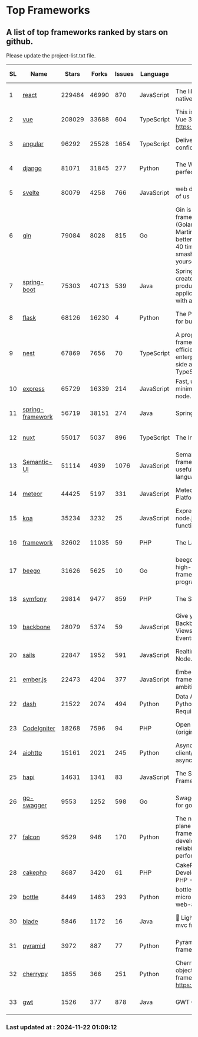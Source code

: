 # Top Frameworks
## A list of top frameworks ranked by stars on github.  
Please update the project-list.txt file.

| SL| Name  | Stars| Forks| Issues | Language | Description | Last Commit |
| --| ------| -----| ---- | ------ | -------- | ----------- | ----------- |
| 1 | [react](https://github.com/facebook/react) | 229484 | 46990 | 870 | JavaScript | The library for web and native user interfaces. | 2024-11-22 00:36:38 |
| 2 | [vue](https://github.com/vuejs/vue) | 208029 | 33688 | 604 | TypeScript | This is the repo for Vue 2. For Vue 3, go to https://github.com/vuejs/core | 2024-10-10 07:24:14 |
| 3 | [angular](https://github.com/angular/angular) | 96292 | 25528 | 1654 | TypeScript | Deliver web apps with confidence 🚀 | 2024-11-21 21:39:37 |
| 4 | [django](https://github.com/django/django) | 81071 | 31845 | 277 | Python | The Web framework for perfectionists with deadlines. | 2024-11-20 12:23:18 |
| 5 | [svelte](https://github.com/sveltejs/svelte) | 80079 | 4258 | 766 | JavaScript | web development for the rest of us | 2024-11-21 16:40:10 |
| 6 | [gin](https://github.com/gin-gonic/gin) | 79084 | 8028 | 815 | Go | Gin is a HTTP web framework written in Go (Golang). It features a Martini-like API with much better performance -- up to 40 times faster. If you need smashing performance, get yourself some Gin. | 2024-11-15 15:54:06 |
| 7 | [spring-boot](https://github.com/spring-projects/spring-boot) | 75303 | 40713 | 539 | Java | Spring Boot helps you to create Spring-powered, production-grade applications and services with absolute minimum fuss. | 2024-11-21 17:58:57 |
| 8 | [flask](https://github.com/pallets/flask) | 68126 | 16230 | 4 | Python | The Python micro framework for building web applications. | 2024-11-13 18:27:38 |
| 9 | [nest](https://github.com/nestjs/nest) | 67869 | 7656 | 70 | TypeScript | A progressive Node.js framework for building efficient, scalable, and enterprise-grade server-side applications with TypeScript/JavaScript 🚀 | 2024-11-21 13:37:45 |
| 10 | [express](https://github.com/expressjs/express) | 65729 | 16339 | 214 | JavaScript | Fast, unopinionated, minimalist web framework for node. | 2024-11-20 19:40:39 |
| 11 | [spring-framework](https://github.com/spring-projects/spring-framework) | 56719 | 38151 | 274 | Java | Spring Framework | 2024-11-21 13:35:52 |
| 12 | [nuxt](https://github.com/nuxt/nuxt) | 55017 | 5037 | 896 | TypeScript | The Intuitive Vue Framework. | 2024-11-20 11:35:43 |
| 13 | [Semantic-UI](https://github.com/Semantic-Org/Semantic-UI) | 51114 | 4939 | 1076 | JavaScript | Semantic is a UI component framework based around useful principles from natural language. | 2023-01-11 17:05:32 |
| 14 | [meteor](https://github.com/meteor/meteor) | 44425 | 5197 | 331 | JavaScript | Meteor, the JavaScript App Platform | 2024-11-21 20:15:12 |
| 15 | [koa](https://github.com/koajs/koa) | 35234 | 3232 | 25 | JavaScript | Expressive middleware for node.js using ES2017 async functions | 2024-11-04 05:08:13 |
| 16 | [framework](https://github.com/laravel/framework) | 32602 | 11035 | 59 | PHP | The Laravel Framework. | 2024-11-21 22:49:34 |
| 17 | [beego](https://github.com/beego/beego) | 31626 | 5625 | 10 | Go | beego is an open-source, high-performance web framework for the Go programming language. | 2024-11-20 14:03:38 |
| 18 | [symfony](https://github.com/symfony/symfony) | 29814 | 9477 | 859 | PHP | The Symfony PHP framework | 2024-11-20 15:29:25 |
| 19 | [backbone](https://github.com/jashkenas/backbone) | 28079 | 5374 | 59 | JavaScript | Give your JS App some Backbone with Models, Views, Collections, and Events | 2024-09-02 12:55:04 |
| 20 | [sails](https://github.com/balderdashy/sails) | 22847 | 1952 | 591 | JavaScript | Realtime MVC Framework for Node.js | 2024-11-08 16:04:38 |
| 21 | [ember.js](https://github.com/emberjs/ember.js) | 22473 | 4204 | 377 | JavaScript | Ember.js - A JavaScript framework for creating ambitious web applications | 2024-11-18 17:16:17 |
| 22 | [dash](https://github.com/plotly/dash) | 21522 | 2074 | 494 | Python | Data Apps & Dashboards for Python. No JavaScript Required. | 2024-11-19 14:24:43 |
| 23 | [CodeIgniter](https://github.com/bcit-ci/CodeIgniter) | 18268 | 7596 | 94 | PHP | Open Source PHP Framework (originally from EllisLab) | 2024-03-20 03:51:42 |
| 24 | [aiohttp](https://github.com/aio-libs/aiohttp) | 15161 | 2021 | 245 | Python | Asynchronous HTTP client/server framework for asyncio and Python | 2024-11-21 15:08:46 |
| 25 | [hapi](https://github.com/hapijs/hapi) | 14631 | 1341 | 83 | JavaScript | The Simple, Secure Framework Developers Trust | 2024-10-24 22:10:55 |
| 26 | [go-swagger](https://github.com/go-swagger/go-swagger) | 9553 | 1252 | 598 | Go | Swagger 2.0 implementation for go | 2024-11-07 04:05:23 |
| 27 | [falcon](https://github.com/falconry/falcon) | 9529 | 946 | 170 | Python | The no-magic web data plane API and microservices framework for Python developers, with a focus on reliability, correctness, and performance at scale. | 2024-11-20 11:35:04 |
| 28 | [cakephp](https://github.com/cakephp/cakephp) | 8687 | 3420 | 61 | PHP | CakePHP: The Rapid Development Framework for PHP - Official Repository | 2024-11-21 16:15:31 |
| 29 | [bottle](https://github.com/bottlepy/bottle) | 8449 | 1463 | 293 | Python | bottle.py is a fast and simple micro-framework for python web-applications. | 2024-11-18 16:25:01 |
| 30 | [blade](https://github.com/lets-blade/blade) | 5846 | 1172 | 16 | Java | :rocket: Lightning fast and elegant mvc framework for Java8 | 2024-11-17 05:14:06 |
| 31 | [pyramid](https://github.com/Pylons/pyramid) | 3972 | 887 | 77 | Python | Pyramid - A Python web framework | 2024-06-10 16:09:42 |
| 32 | [cherrypy](https://github.com/cherrypy/cherrypy) | 1855 | 366 | 251 | Python | CherryPy is a pythonic, object-oriented HTTP framework.      https://cherrypy.dev | 2024-10-31 00:00:39 |
| 33 | [gwt](https://github.com/gwtproject/gwt) | 1526 | 377 | 878 | Java | GWT Open Source Project | 2024-11-07 15:22:31 |

### Last updated at : 2024-11-22 01:09:12
